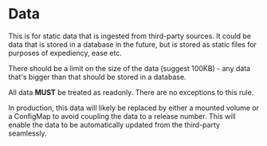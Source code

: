 # Data

This is for static data that is ingested from third-party sources. It could be
data that is stored in a database in the future, but is stored as static files
for purposes of expediency, ease etc.

There should be a limit on the size of the data (suggest 100KB) - any data
that's bigger than that should be stored in a database.

All data **MUST** be treated as readonly. There are no exceptions to this
rule.

In production, this data will likely be replaced by either a mounted volume
or a ConfigMap to avoid coupling the data to a release number. This will
enable the data to be automatically updated from the third-party seamlessly.
